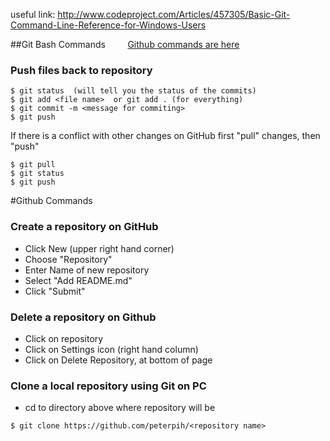 useful link: 
http://www.codeproject.com/Articles/457305/Basic-Git-Command-Line-Reference-for-Windows-Users
  
  

##Git Bash Commands &nbsp;&nbsp;&nbsp;&nbsp;&nbsp;&nbsp;&nbsp;&nbsp;[Github commands are here](#github-section)

### Push files back to repository
```{R}
$ git status  (will tell you the status of the commits)
$ git add <file name>  or git add . (for everything)
$ git commit -m <message for commiting>
$ git push
```

If there is a conflict with other changes on GitHub first "pull" changes, then "push"
```{R}
$ git pull
$ git status
$ git push
``` 
<div id='github-section'>
#Github Commands

### Create a repository on GitHub
- Click New (upper right hand corner)
- Choose "Repository"
- Enter Name of new repository
- Select "Add README.md"
- Click "Submit"

### Delete a repository on Github
- Click on repository
- Click on Settings icon (right hand column)
- Click on Delete Repository, at bottom of page

### Clone a local repository using Git on PC
- cd to directory above where repository will be
```{R}
$ git clone https://github.com/peterpih/<repository name>
```
